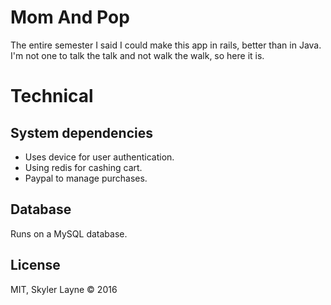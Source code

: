 # Mom And Pop

The entire semester I said I could make this app in rails, better than in Java.
I'm not one to talk the talk and not walk the walk, so here it is.

# Technical

## System dependencies

  - Uses device for user authentication.
  - Using redis for cashing cart.
  - Paypal to manage purchases.

## Database

Runs on a MySQL database.

## License

MIT, Skyler Layne © 2016
